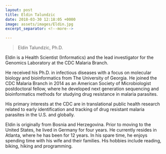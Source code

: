 ```yaml
---
layout: post
title: Eldin Talundzic
date: 2018-03-30 12:18:05 +0000
image: assets/images/Eldin.jpg
excerpt_separator: <!--more-->

---
```

<!-- Remember how I asked you to learn markdown. Now you know why :) Don't fret, I have included a cheatsheet below.
Don't be afraid to use google to search for more information on "kramdown" formatting!

After this line ends, you can start your own markdown page. Be creative! This is a good time to advertise YOU to the world! -->

<!-- Below is a cheatsheet for markdown. The site will use kramdown for formatting. Its very similar to markdown with very minor differences https://kramdown.gettalong.org/quickref.html -->  

> Eldin Talundzic, Ph.D.

<!--more-->  

Eldin is a Health Scientist (Informatics) and the lead investigator for the Genomics Laboratory at the CDC Malaria Branch.

He received his Ph.D. in infectious diseases with a focus on molecular biology and bioinformatics from The University of Georgia. He joined the CDC Malaria Branch in 2014 as an American Society of Microbiologist postdoctoral fellow, where he developed next generation sequencing and bioinformatics methods for studying drug resistance in malaria parasites.

His primary interests at the CDC are in translational public health research related to early identification and tracking of drug resistant malaria parasites in the U.S. and globally.

Eldin is originally from Bosnia and Herzegovina. Prior to moving to the United States, he lived in Germany for four years. He currently resides in Atlanta, where he has been for 12 years. In his spare time, he enjoys spending time with his wife and their families. His hobbies include reading, biking, hiking and programming.  
